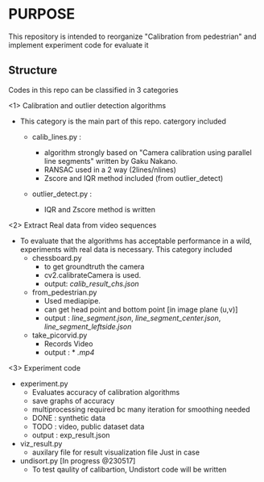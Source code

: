 
# PURPOSE 
This repository is intended to reorganize "Calibration from pedestrian" and implement experiment code for evaluate it 

## Structure 

Codes in this repo can be classified in 3 categories 


<1> Calibration and outlier detection algorithms 
  - This category is the main part of this repo. 
    catergory included 

    - calib_lines.py :
      - algorithm strongly based on "Camera calibration using parallel line segments" written by Gaku Nakano. 
      - RANSAC used in a 2 way (2lines/nlines)
      - Zscore and IQR method included (from outlier_detect)

    - outlier_detect.py : 
      - IQR and Zscore method is written 


<2> Extract Real data from video sequences 
  - To evaluate that the algorithms has acceptable performance in a wild, experiments with real data is necessary. This category included 
    - chessboard.py 
      - to get groundtruth the camera
      - cv2.calibrateCamera is used.
      - output: *calib_result_chs.json*
    - from_pedestrian.py
      - Used mediapipe.
      - can get head point and bottom point [in image plane (u,v)]
      - output 
         : *line_segment.json*, *line_segment_center.json*, *line_segment_leftside.json*
    - take_picorvid.py
      - Records Video 
      - output : * *.mp4*

<3> Experiment code 
 - experiment.py 
   - Evaluates accuracy of calibration algorithms
   - save graphs of accuracy
   - multiprocessing required bc many iteration for smoothing needed
   - DONE : synthetic data
   - TODO : video, public dataset data
   - output : exp_result.json
 - viz_result.py 
   - auxilary file for result visualization file Just in case 
 - undisort.py [In progress @230517]
   - To test qaulity of calibartion, Undistort code will be written